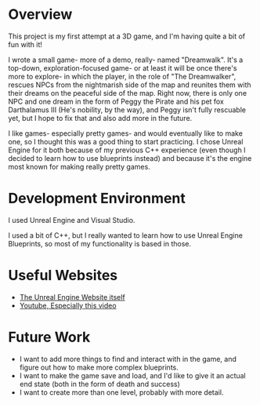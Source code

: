 # Overview

This project is my first attempt at a 3D game, and I'm having quite a bit of fun with it!

I wrote a small game- more of a demo, really- named "Dreamwalk". It's a top-down, exploration-focused game- or at least it will be once there's more to explore- in which the player, in the role of "The Dreamwalker", rescues NPCs from the nightmarish side of the map and reunites them with their dreams on the peaceful side of the map. Right now, there is only one NPC and one dream in the form of Peggy the Pirate and his pet fox Darthalamus III (He's nobility, by the way), and Peggy isn't fully rescuable yet, but I hope to fix that and also add more in the future.

I like games- especially pretty games- and would eventually like to make one, so I thought this was a good thing to start practicing. I chose Unreal Engine for it both because of my previous C++ experience (even though I decided to learn how to use blueprints instead) and because it's the engine most known for making really pretty games.

# Development Environment

I used Unreal Engine and Visual Studio.

I used a bit of C++, but I really wanted to learn how to use Unreal Engine Blueprints, so most of my functionality is based in those.

# Useful Websites

- [The Unreal Engine Website itself](https://docs.unrealengine.com/5.3/en-US/)
- [Youtube, Especially this video](https://www.youtube.com/watch?v=td0rVkL1LVE&t=468s)

# Future Work

- I want to add more things to find and interact with in the game, and figure out how to make more complex blueprints.
- I want to make the game save and load, and I'd like to give it an actual end state (both in the form of death and success)
- I want to create more than one level, probably with more detail.

 
